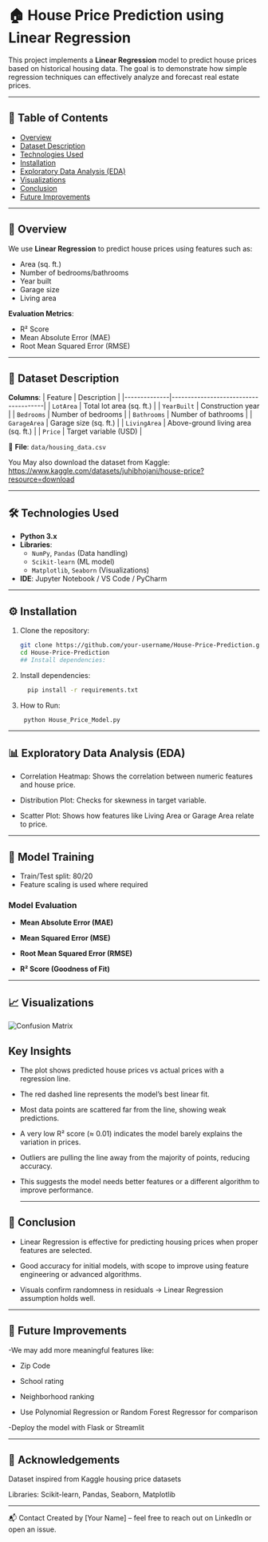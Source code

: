 # 🏠 House Price Prediction using Linear Regression

This project implements a **Linear Regression** model to predict house prices based on historical housing data. The goal is to demonstrate how simple regression techniques can effectively analyze and forecast real estate prices.

---

## 📘 Table of Contents
- [Overview](#overview)
- [Dataset Description](#dataset-description)
- [Technologies Used](#technologies-used)
- [Installation](#installation)
- [Exploratory Data Analysis (EDA)](#exploratory-data-analysis-eda)
- [Visualizations](#visualizations)
- [Conclusion](#conclusion)
- [Future Improvements](#future-improvements)

---

## 📌 Overview
We use **Linear Regression** to predict house prices using features such as:
- Area (sq. ft.)
- Number of bedrooms/bathrooms
- Year built
- Garage size
- Living area

**Evaluation Metrics**:
- R² Score
- Mean Absolute Error (MAE)
- Root Mean Squared Error (RMSE)

---

## 🧾 Dataset Description
**Columns**:
| Feature      | Description                          |
|--------------|--------------------------------------|
| `LotArea`    | Total lot area (sq. ft.)             |
| `YearBuilt`  | Construction year                    |
| `Bedrooms`   | Number of bedrooms                   |
| `Bathrooms`  | Number of bathrooms                  |
| `GarageArea` | Garage size (sq. ft.)                |
| `LivingArea` | Above-ground living area (sq. ft.)   |
| `Price`      | Target variable (USD)                |

📂 **File**: `data/housing_data.csv`

You May also download the dataset from Kaggle: https://www.kaggle.com/datasets/juhibhojani/house-price?resource=download

---

## 🛠 Technologies Used
- **Python 3.x**
- **Libraries**:
  - `NumPy`, `Pandas` (Data handling)
  - `Scikit-learn` (ML model)
  - `Matplotlib`, `Seaborn` (Visualizations)
- **IDE**: Jupyter Notebook / VS Code / PyCharm

---

## ⚙️ Installation
1. Clone the repository:
   ```bash
   git clone https://github.com/your-username/House-Price-Prediction.git
   cd House-Price-Prediction
   ## Install dependencies:

2. Install dependencies:
   ``` bash
     pip install -r requirements.txt
   ```

3. How to Run:
    ``` bash
     python House_Price_Model.py
   ```
---
## 📊 Exploratory Data Analysis (EDA)

- Correlation Heatmap: Shows the correlation between numeric features and house price.

- Distribution Plot: Checks for skewness in target variable.

- Scatter Plot: Shows how features like Living Area or Garage Area relate to price.

---
## 🧠 Model Training

- Train/Test split: 80/20  
- Feature scaling is used where required  

### Model Evaluation
- **Mean Absolute Error (MAE)**
  
- **Mean Squared Error (MSE)**

    
- **Root Mean Squared Error (RMSE)**
  
- **R² Score (Goodness of Fit)**
---

## 📈 Visualizations

![Confusion Matrix](Plots/linear_regression_results.png)
## Key Insights

- The plot shows predicted house prices vs actual prices with a regression line.
- The red dashed line represents the model’s best linear fit.
- Most data points are scattered far from the line, showing weak predictions.
- A very low R² score (≈ 0.01) indicates the model barely explains the variation in prices.
- Outliers are pulling the line away from the majority of points, reducing accuracy.
- This suggests the model needs better features or a different algorithm to improve performance.

  ---
  

## 🧾 Conclusion
- Linear Regression is effective for predicting housing prices when proper features are selected.

- Good accuracy for initial models, with scope to improve using feature engineering or advanced algorithms.

- Visuals confirm randomness in residuals → Linear Regression assumption holds well.
  
---

## 🚀 Future Improvements
-We may add more meaningful features like:

  - Zip Code

  - School rating

  - Neighborhood ranking

- Use Polynomial Regression or Random Forest Regressor for comparison

-Deploy the model with Flask or Streamlit

---

## 🙌 Acknowledgements
Dataset inspired from Kaggle housing price datasets

Libraries: Scikit-learn, Pandas, Seaborn, Matplotlib

---

📬 Contact
Created by [Your Name] – feel free to reach out on LinkedIn or open an issue.
   
